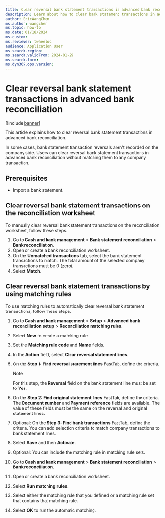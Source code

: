 ```yaml
---
title: Clear reversal bank statement transactions in advanced bank reconciliation
description: Learn about how to clear bank statement transactions in advanced bank reconciliation, including prerequisites and a process for clearing reversal bank transactions.
author: EricWangChen
ms.author: wangchen
ms.topic: how-to
ms.date: 01/18/2024
ms.custom: 
ms.reviewer: twheeloc
audience: Application User
ms.search.region: 
ms.search.validFrom: 2024-01-29
ms.search.form: 
ms.dyn365.ops.version: 
---
```


# Clear reversal bank statement transactions in advanced bank reconciliation 

[!include [banner](../../includes/banner.md)]

This article explains how to clear reversal bank statement transactions in advanced bank reconciliation. 

In some cases, bank statement transaction reversals aren't recorded on the company side. Users can clear reversal bank statement transactions in advanced bank reconciliation without matching them to any company transaction.

## Prerequisites

- Import a bank statement.

## Clear reversal bank statement transactions on the reconciliation worksheet

To manually clear reversal bank statement transactions on the reconciliation worksheet, follow these steps.

1. Go to **Cash and bank management** \> **Bank statement reconciliation** \> **Bank reconciliation**.
1. Open or create a bank reconciliation worksheet.
1. On the **Unmatched transactions** tab, select the bank statement transactions to match. The total amount of the selected company transactions must be 0 (zero).
1. Select **Match**.

## Clear reversal bank statement transactions by using matching rules

To use matching rules to automatically clear reversal bank statement transactions, follow these steps.

1. Go to **Cash and bank management** \> **Setup** \> **Advanced bank reconciliation setup** \> **Reconciliation matching rules**.
1. Select **New** to create a matching rule.
1. Set the **Matching rule code** and **Name** fields.
1. In the **Action** field, select **Clear reversal statement lines**.
1. On the **Step 1: Find reversal statement lines** FastTab, define the criteria.

    > [!NOTE]
    > For this step, the **Reversal** field on the bank statement line must be set to **Yes**.

1. On the **Step 2: Find original statement lines** FastTab, define the criteria. The **Document number** and **Payment reference** fields are available. The value of these fields must be the same on the reversal and original statement lines.
1. Optional: On the **Step 3: Find bank transactions** FastTab, define the criteria. You can add selection criteria to match company transactions to bank statement lines.
1. Select **Save** and then **Activate**.
1. Optional: You can include the matching rule in matching rule sets.
1. Go to **Cash and bank management** \> **Bank statement reconciliation** \> **Bank reconciliation**.
1. Open or create a bank reconciliation worksheet.
1. Select **Run matching rules**.
1. Select either the matching rule that you defined or a matching rule set that contains that matching rule.
1. Select **OK** to run the automatic matching.
